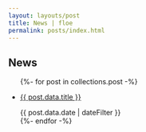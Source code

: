 ```yaml
---
layout: layouts/post
title: News | floe
permalink: posts/index.html
---
```

<div id="content" class="floe-content">
    <div class="flc-toc-tocContainer toc"> </div>
    <h2> News </h2>
    <div class="floe-news-archive">
        <ul id="reverseneed">
            {%- for post in collections.post -%}
              <li id="reverseneed"><a href="{{ '/' | url }}{{ post.data.permalink }}"><p> {{ post.data.title }}</p></a> 
              <time class="floe-date" datetime="{{ post.data.date | w3DateFilter }}">{{ post.data.date | dateFilter }}</time>
              </li>
            {%- endfor -%}
        </ul>
    </div>
</div>



                            
                 
